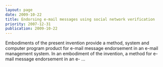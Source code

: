 ```yaml
---
layout: page
date: 2009-10-22
title: Endorsing e-mail messages using social network verification
priority: 2007-12-31
publication: 2009-10-22
---
```

Embodiments of the present invention provide a method, system and computer program product for e-mail message endorsement in an e-mail management system. In an embodiment of the invention, a method for e-mail message endorsement in an e- …